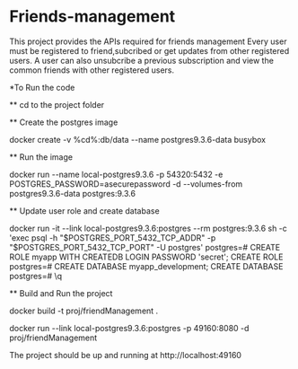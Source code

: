 # Friends-management

This project provides the APIs required for friends management
Every user must be registered to friend,subcribed or get updates from other registered users.
A user can also unsubcribe a previous subscription and view the common friends with other registered users.

*To Run the code

** cd to the project folder

** Create the postgres image

docker create -v  %cd%:db/data --name postgres9.3.6-data busybox

** Run the image

docker run --name local-postgres9.3.6 -p 54320:5432 -e POSTGRES_PASSWORD=asecurepassword -d --volumes-from postgres9.3.6-data postgres:9.3.6

** Update user role and create database

docker run -it --link local-postgres9.3.6:postgres --rm postgres:9.3.6 sh -c 'exec psql -h "$POSTGRES_PORT_5432_TCP_ADDR" -p "$POSTGRES_PORT_5432_TCP_PORT" -U postgres'
postgres=# CREATE ROLE myapp WITH CREATEDB LOGIN PASSWORD 'secret';
CREATE ROLE
postgres=# CREATE DATABASE myapp_development;
CREATE DATABASE
postgres=# \q


** Build and Run the project 

docker build -t proj/friendManagement .

docker run --link local-postgres9.3.6:postgres -p 49160:8080 -d proj/friendManagement

The project should be up and running at http://localhost:49160

